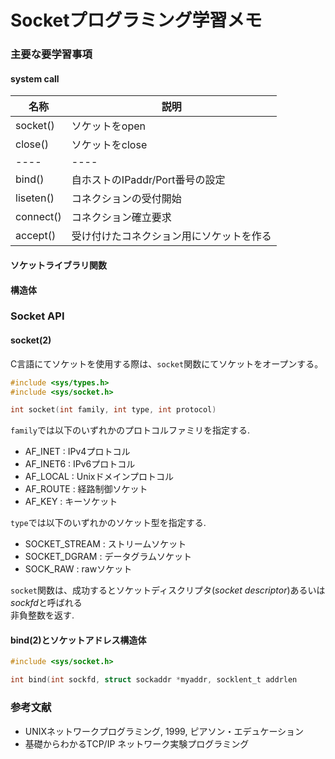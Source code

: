 # Socketプログラミング学習メモ

### 主要な要学習事項
#### system call
|名称|説明|
----|---- 
|socket()|ソケットをopen|
|close()|ソケットをclose|
----|---- 
|bind()|自ホストのIPaddr/Port番号の設定|
|liseten()|コネクションの受付開始|
|connect()|コネクション確立要求|
|accept()|受け付けたコネクション用にソケットを作る|
#### ソケットライブラリ関数
#### 構造体

### Socket API

#### socket(2)

C言語にてソケットを使用する際は、`socket`関数にてソケットをオープンする。
```C
#include <sys/types.h>
#include <sys/socket.h>

int socket(int family, int type, int protocol)
```
`family`では以下のいずれかのプロトコルファミリを指定する.  
- AF_INET  : IPv4プロトコル 
- AF_INET6 : IPv6プロトコル
- AF_LOCAL : Unixドメインプロトコル
- AF_ROUTE : 経路制御ソケット
- AF_KEY   : キーソケット

`type`では以下のいずれかのソケット型を指定する.  
 - SOCKET_STREAM : ストリームソケット
 - SOCKET_DGRAM  : データグラムソケット
 - SOCK_RAW      : rawソケット

`socket`関数は、成功するとソケットディスクリプタ(*socket descriptor*)あるいは*sockfd*と呼ばれる  
非負整数を返す.  

#### bind(2)とソケットアドレス構造体

```C
#include <sys/socket.h>

int bind(int sockfd, struct sockaddr *myaddr, socklent_t addrlen
```

### 参考文献
 - UNIXネットワークプログラミング, 1999, ピアソン・エデュケーション
 - 基礎からわかるTCP/IP ネットワーク実験プログラミング
